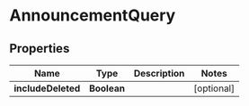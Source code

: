 

# AnnouncementQuery


## Properties

| Name | Type | Description | Notes |
|------------ | ------------- | ------------- | -------------|
|**includeDeleted** | **Boolean** |  |  [optional] |



